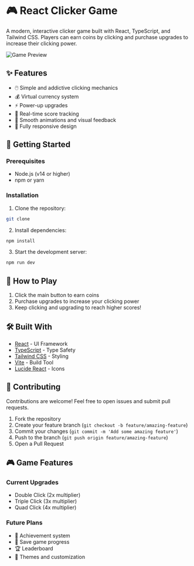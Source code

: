 # 🎮 React Clicker Game

A modern, interactive clicker game built with React, TypeScript, and Tailwind CSS. Players can earn coins by clicking and purchase upgrades to increase their clicking power.

![Game Preview](https://i.imgur.com/yjCUMc9l.png)

## ✨ Features

- 🖱️ Simple and addictive clicking mechanics
- 💰 Virtual currency system
- ⚡ Power-up upgrades
- 🎯 Real-time score tracking
- 💫 Smooth animations and visual feedback
- 📱 Fully responsive design

## 🚀 Getting Started

### Prerequisites

- Node.js (v14 or higher)
- npm or yarn

### Installation

1. Clone the repository:
```bash
git clone 
```

2. Install dependencies:
```bash
npm install
```

3. Start the development server:
```bash
npm run dev
```

## 🎯 How to Play

1. Click the main button to earn coins
2. Purchase upgrades to increase your clicking power
3. Keep clicking and upgrading to reach higher scores!

## 🛠️ Built With

- [React](https://reactjs.org/) - UI Framework
- [TypeScript](https://www.typescriptlang.org/) - Type Safety
- [Tailwind CSS](https://tailwindcss.com/) - Styling
- [Vite](https://vitejs.dev/) - Build Tool
- [Lucide React](https://lucide.dev/) - Icons


## 🤝 Contributing

Contributions are welcome! Feel free to open issues and submit pull requests.

1. Fork the repository
2. Create your feature branch (`git checkout -b feature/amazing-feature`)
3. Commit your changes (`git commit -m 'Add some amazing feature'`)
4. Push to the branch (`git push origin feature/amazing-feature`)
5. Open a Pull Request

## 🎮 Game Features

### Current Upgrades
- Double Click (2x multiplier)
- Triple Click (3x multiplier)
- Quad Click (4x multiplier)

### Future Plans
- 🎯 Achievement system
- 💾 Save game progress
- 🏆 Leaderboard
- 🎨 Themes and customization

